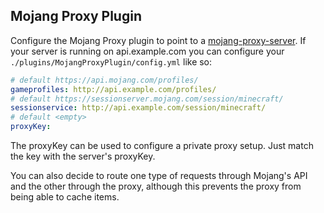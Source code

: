 ## Mojang Proxy Plugin

Configure the Mojang Proxy plugin to point to a [mojang-proxy-server](https://github.com/WouterG/mojang-proxy-server). If your server is running on api.example.com you can configure your `./plugins/MojangProxyPlugin/config.yml` like so:

```yml
# default https://api.mojang.com/profiles/
gameprofiles: http://api.example.com/profiles/
# default https://sessionserver.mojang.com/session/minecraft/
sessionservice: http://api.example.com/session/minecraft/
# default <empty>
proxyKey:
```

The proxyKey can be used to configure a private proxy setup. Just match the key with the server's proxyKey.

You can also decide to route one type of requests through Mojang's API and the other through the proxy, although this prevents the proxy from being able to cache items.
